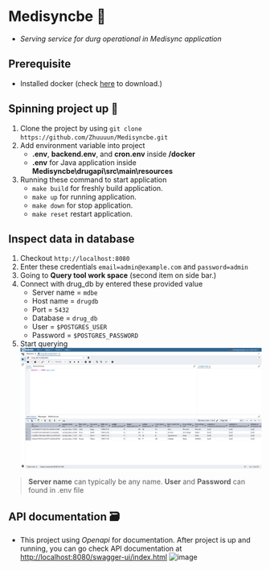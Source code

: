 # Medisyncbe 💊
- *Serving service for durg operational in Medisync application*
## Prerequisite
- Installed docker (check [here](https://www.docker.com/products/docker-desktop/) to download.)
## Spinning project up 🌌
1. Clone the project by using `git clone https://github.com/Zhuuuun/Medisyncbe.git`
2. Add environment variable into project
    - **.env**, **backend.env**, and **cron.env** inside **/docker**
    - **.env** for Java application inside **Medisyncbe\drugapi\src\main\resources** 
3. Running these command to start application
    - `make build` for freshly build application.
    - `make up` for running application.
    - `make down` for stop application.
    - `make reset` restart application.

## Inspect data in database
1. Checkout `http://localhost:8080` 
2. Enter these credentials `email=admin@example.com` and `password=admin`
3. Going to **Query tool work space** (second item on side bar.)
4. Connect with drug_db by entered these provided value
    - Server name = `mdbe`
    - Host name = `drugdb`
    - Port = `5432`
    - Database = `drug_db`
    - User = `$POSTGRES_USER`
    - Password = `$POSTGRES_PASSWORD`
5. Start querying
![image](/docs/image.png)
> **Server name** can typically be any name. **User** and **Password** can found in .env file

## API documentation 🗃️
- This project using *Openapi* for documentation. After project is up and running, you can go check API documentation at [http://localhost:8080/swagger-ui/index.html](http://localhost:8080/swagger-ui/index.html)
  ![image](https://github.com/user-attachments/assets/2d8e3894-d427-4b05-84d7-ce84bf8ca632)

